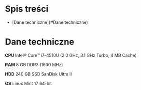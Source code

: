 # Spis treści
- [Dane techniczne](#Dane techniczne)

# Dane techniczne
**CPU**		Intel® Core™ i7-4510U (2.0 GHz, 3.1 GHz Turbo, 4 MB Cache)

**RAM**		8 GB DDR3 (1600 MHz)

**HDD**		240 GB SSD SanDisk Ultra II

**OS**		Linux Mint 17 64-bit